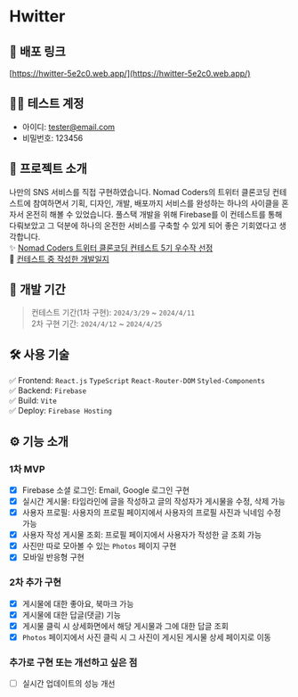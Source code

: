 # Hwitter

## 🔗 배포 링크

[https://hwitter-5e2c0.web.app/](https://hwitter-5e2c0.web.app/)

## 👩‍💻 테스트 계정

- 아이디: tester@email.com
- 비밀번호: 123456

## 📓 프로젝트 소개

나만의 SNS 서비스를 직접 구현하였습니다. Nomad Coders의 트위터 클론코딩 컨테스트에 참여하면서 기획, 디자인, 개발, 배포까지 서비스를 완성하는 하나의 사이클을 혼자서 온전히 해볼 수 있었습니다. 풀스택 개발을 위해 Firebase를 이 컨테스트를 통해 다뤄보았고 그 덕분에 하나의 온전한 서비스를 구축할 수 있게 되어 좋은 기회였다고 생각합니다. <br />
✨ [Nomad Coders 트위터 클론코딩 컨테스트 5기 우수작 선정](https://nomadcoders.co/community/thread/9744) <br />
📑 [컨테스트 중 작성한 개발일지](https://nomadcoders.co/community/thread/9728)

## 📅 개발 기간

> 컨테스트 기간(1차 구현): `2024/3/29` ~ `2024/4/11` <br />
> 2차 구현 기간: `2024/4/12` ~ `2024/4/25`

## 🛠 사용 기술

✅ Frontend: `React.js` `TypeScript` `React-Router-DOM` `Styled-Components` <br />
✅ Backend: `Firebase` <br />
✅ Build: `Vite` <br />
✅ Deploy: `Firebase Hosting` <br />

## ⚙ 기능 소개

### 1차 MVP

- [x] Firebase 소셜 로그인: Email, Google 로그인 구현
- [x] 실시간 게시물: 타임라인에 글을 작성하고 글의 작성자가 게시물을 수정, 삭제 가능
- [x] 사용자 프로필: 사용자의 프로필 페이지에서 사용자의 프로필 사진과 닉네임 수정 가능
- [x] 사용자 작성 게시물 조회: 프로필 페이지에서 사용자가 작성한 글 조회 가능
- [x] 사진만 따로 모아볼 수 있는 `Photos` 페이지 구현
- [x] 모바일 반응형 구현

### 2차 추가 구현

- [x] 게시물에 대한 좋아요, 북마크 가능
- [x] 게시물에 대한 답글(댓글) 기능
- [x] 게시물 클릭 시 상세화면에서 해당 게시물과 그에 대한 답글 조회
- [x] `Photos` 페이지에서 사진 클릭 시 그 사진이 게시된 게시물 상세 페이지로 이동

### 추가로 구현 또는 개선하고 싶은 점

- [ ] 실시간 업데이트의 성능 개선

